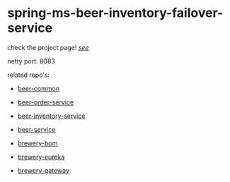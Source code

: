 # spring-ms-beer-inventory-failover-service

check the project page! [*see*](https://github.com/users/karp1k/projects/1)

netty port: 8083

related repo's: 

- [beer-common](https://github.com/karp1k/spring-ms-beer-common)

- [beer-order-service](https://github.com/karp1k/spring-ms-beer-order-service)

- [beer-inventory-service](https://github.com/karp1k/spring-ms-beer-inventory-service)

- [beer-service](https://github.com/karp1k/spring-ms-beer-service)

- [brewery-bom](https://github.com/karp1k/spring-ms-brewery-bom)

- [brewery-eureka](https://github.com/karp1k/spring-ms-brewery-eureka)

- [brewery-gateway](https://github.com/karp1k/spring-ms-brewery-gateway)
